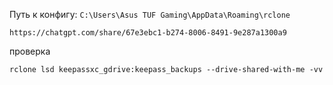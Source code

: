 Путь к конфигу: `C:\Users\Asus TUF Gaming\AppData\Roaming\rclone`

```
https://chatgpt.com/share/67e3ebc1-b274-8006-8491-9e287a1300a9
```

проверка
```
rclone lsd keepassxc_gdrive:keepass_backups --drive-shared-with-me -vv
```